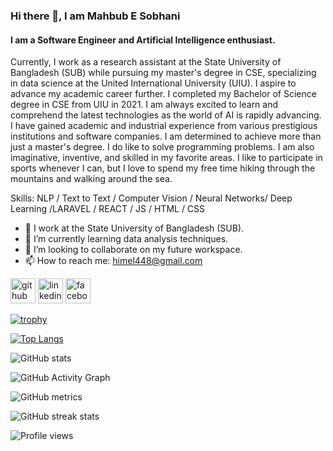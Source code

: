 ### Hi there 👋, I am Mahbub E Sobhani
#### I am a Software Engineer and Artificial Intelligence enthusiast.


Currently, I work as a research assistant at the State University of Bangladesh (SUB) while pursuing my master's degree in CSE, specializing in data science at the United International University (UIU). I aspire to advance my academic career further. I completed my Bachelor of Science degree in CSE from UIU in 2021. I am always excited to learn and comprehend the latest technologies as the world of AI is rapidly advancing. I have gained academic and industrial experience from various prestigious institutions and software companies. I am determined to achieve more than just a master's degree. I do like to solve programming problems. I am also imaginative, inventive, and skilled in my favorite areas. I like to participate in sports whenever I can, but I love to spend my free time hiking through the mountains and walking around the sea.

Skills: NLP / Text to Text / Computer Vision / Neural Networks/ Deep Learning /LARAVEL / REACT / JS / HTML / CSS

- 🔭 I work at the State University of Bangladesh (SUB). 
- 🌱 I’m currently learning data analysis techniques. 
- 👯 I’m looking to collaborate on my future workspace. 
- 📫 How to reach me: himel448@gmail.com 


[<img src='https://cdn.jsdelivr.net/npm/simple-icons@3.0.1/icons/github.svg' alt='github' height='40'>](https://github.com/mahbubhimel)  [<img src='https://cdn.jsdelivr.net/npm/simple-icons@3.0.1/icons/linkedin.svg' alt='linkedin' height='40'>](https://www.linkedin.com/in/mahbub-e-sobhani-himel-38495313a/)  [<img src='https://cdn.jsdelivr.net/npm/simple-icons@3.0.1/icons/facebook.svg' alt='facebook' height='40'>](https://www.facebook.com/sobhanihimel)  

[![trophy](https://github-profile-trophy.vercel.app/?username=mahbubhimel)](https://github.com/ryo-ma/github-profile-trophy)

[![Top Langs](https://github-readme-stats.vercel.app/api/top-langs/?username=mahbubhimel)](https://github.com/anuraghazra/github-readme-stats)

![GitHub stats](https://github-readme-stats.vercel.app/api?username=mahbubhimel&show_icons=true&count_private=true)  

![GitHub Activity Graph](https://activity-graph.herokuapp.com/graph?username=mahbubhimel)  

![GitHub metrics](https://metrics.lecoq.io/mahbubhimel)  

![GitHub streak stats](https://github-readme-streak-stats.herokuapp.com/?user=mahbubhimel)  

![Profile views](https://gpvc.arturio.dev/mahbubhimel)  
